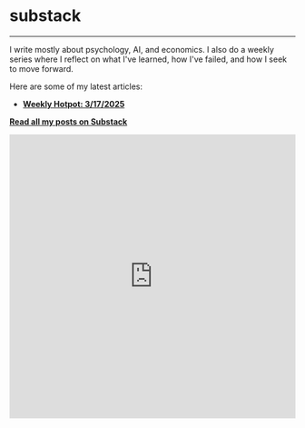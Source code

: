 # substack
---
I write mostly about psychology, AI, and economics. I also do a weekly series where I reflect on what I've learned, how I've failed, and how I seek to move forward.

Here are some of my latest articles:
- **[Weekly Hotpot: 3/17/2025](https://haleylam.substack.com/p/weekly-hotpot-31725?r=3cflnb)**


**[Read all my posts on Substack](https://haleylam.substack.com/archive)**

<iframe src="https://haleylam.substack.com/embed" width="100%" height="500" frameborder="0" scrolling="no"></iframe>
